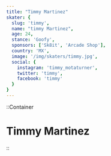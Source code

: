 ```yaml
---
title: "Timmy Martinez"
skater: {
  slug: 'timmy',
  name: "timmy Martinez",
  age: 24,
  stance: 'Goofy',
  sponsors: ['Sk8it', 'Arcade Shop'],
  country: 'MX',
  image: '/img/skaters/timmy.jpg',
  social: {
    instagram: 'timmy_motaturner',
    twitter: 'timmy',
    facebook: 'timmy'
  }
}
---
```


::Container
  # Timmy Martinez
::
